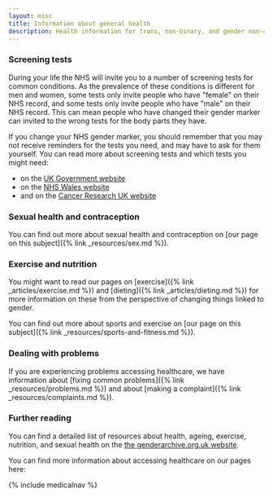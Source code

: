 ```yaml
---
layout: misc
title: Information about general health
description: Health information for trans, non-binary, and gender non-conforming people
---
```


### Screening tests

During your life the NHS will invite you to a number of screening tests for common conditions. As the prevalence of these conditions is different for men and women, some tests only invite people who have "female" on their NHS record, and some tests only invite people who have "male" on their NHS record. This can mean people who have changed their gender marker can invited to the wrong tests for the body parts they have.

If you change your NHS gender marker, you should remember that you may not receive reminders for the tests you need, and may have to ask for them yourself. You can read more about screening tests and which tests you might need:

- on the [UK Government website](https://www.gov.uk/government/publications/nhs-population-screening-information-for-transgender-people/nhs-population-screening-information-for-trans-people)
- on the [NHS Wales website](https://phw.nhs.wales/services-and-teams/cervical-screening-wales/information-resources/transgender-information/screening-information-for-people-who-are-transgender-non-binary-gender-diverse/)
- and on the [Cancer Research UK website](https://www.cancerresearchuk.org/about-cancer/screening/trans-and-non-binary-cancer-screening)

### Sexual health and contraception

You can find out more about sexual health and contraception on [our page on this subject]({% link _resources/sex.md %}).

### Exercise and nutrition

You might want to read our pages on [exercise]({% link _articles/exercise.md %}) and [dieting]({% link _articles/dieting.md %}) for more information on these from the perspective of changing things linked to gender.

You can find out more about sports and exercise on [our page on this subject]({% link _resources/sports-and-fitness.md %}).

### Dealing with problems

If you are experiencing problems accessing healthcare, we have information about [fixing common problems]({% link _resources/problems.md %}) and about [making a complaint]({% link _resources/complaints.md %}).

### Further reading

You can find a detailed list of resources about health, ageing, exercise, nutrition, and sexual health on the [the genderarchive.org.uk website](https://genderarchive.org.uk/tag/health-information/).

You can find more information about accessing healthcare on our pages here:

{% include medicalnav %}